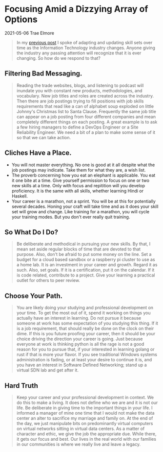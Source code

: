 # Focusing Amid a Dizzying Array of Options 
2021-05-06
Trae Elmore

>In my [previous post](https://trelm249.github.io/20210318-adapting.html) I spoke of adapting and updating skill sets over time as the Information Technology industry changes. Anyone giving the industry any passing attention will recognize that it is ever changing. So how do we respond to that? 

## Filtering Bad Messaging. 
>Reading the trade websites, blogs, and listening to podcast will inundate you with constant new products, methodologies, and vocabulary. New job titles and roles are created across the industry. Then there are job postings trying to fill positions with job skills requirements that read like a can of alphabet soup exploded on little Johnny's Christmas list to Santa Clause. Frequently the same job title can appear on a job posting from four different companies and mean completely different things on each posting. A great example is to ask a few hiring managers to define a DevOps Engineer or a Site Reliability Engineer. We need a bit of a plan to make some sense of it so that we can take action. 

## Cliches Have a Place. 

- You will not master everything. No one is good at it all despite what the job postings may indicate. Take them for what they are, a wish list. 
- The proverb concerning how you eat an elephant is applicable. You eat it one bite at a time. Give yourself permission to focus on one or two new skills at a time. Only with focus and repitition will you develop proficiency. It is the same with all skills, whether learning Hindi or Haskell.
- Your career is a marathon, not a sprint. You will be at this for potentially several decades. Honing your craft will take time and as it does your skill set will grow and change. Like training for a marathon, you will cycle your training modes. But you don't ever really quit training. 

## So What Do I Do? 
>Be deliberate and methodical in pursuing your new skills. By that, I mean set aside regular blocks of time that are devoted to that purpose. Also, don't be afraid to put some money on the line. Set a budget for a cloud based sandbox or a raspberry pi cluster to use as a home lab. It is an investment in your career and growth. Regard it as such. Also, set goals. If it is a certification, put it on the calendar. If it is code related, contribute to a project. Give your learning a practical outlet for others to peer review. 

## Choose Your Path. 
>You are likely doing your studying and professional development on your time. To get the most out of it, spend it working on things you actually have an interest in learning. Do not pursue it because someone at work has some expectation of you studying this thing. If it is a job requirement, that should really be done on the clock on their dime. If this is you future proofing your career, then it should be your choice driving the direction your career is going. Just because everyone at work is thinking python is all the rage is not a good reason for you to pursue that, if your interested in learning golang or rust if that is more your flavor. If you see traditional Windows systems administration is fading, or at least your desire to continue it is, and you have an interest in Software Defined Networking; stand up a virtual SDN lab and get after it. 

## Hard Truth 
>Keep your career and your professional development in context. We do this to make a living. It does not define who we are and it is not our life. Be deliberate in giving time to the important things in your life. I informed a manager of mine one time that I would not make the data center an alter to sacrifice my marriage and family on. At the end of the day, we just manipulate bits on predominantly virtual computers on virtual networks sitting in virtual data centers. As a matter of character and ethic, we give the job the appropriate due. While there, it gets our focus and best. Our lives in the real world with our families in our communities is where we really live and leave a legacy.